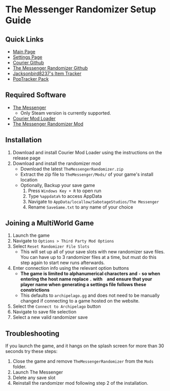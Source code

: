 # The Messenger Randomizer Setup Guide

## Quick Links
- [Main Page](../../../../games/The%20Messenger/info/en)
- [Settings Page](../../../../games/The%20Messenger/player-settings)
- [Courier Github](https://github.com/Brokemia/Courier)
- [The Messenger Randomizer Github](https://github.com/minous27/TheMessengerRandomizerMod)
- [Jacksonbird8237's Item Tracker](https://github.com/Jacksonbird8237/TheMessengerItemTracker)
- [PopTracker Pack](https://github.com/alwaysintreble/TheMessengerTrackPack)

## Required Software

- [The Messenger](https://store.steampowered.com/app/764790/The_Messenger/)
  - Only Steam version is currently supported.
- [Courier Mod Loader](https://github.com/Brokemia/Courier/releases)
- [The Messenger Randomizer Mod](https://github.com/minous27/TheMessengerRandomizerMod/releases)

## Installation

1. Download and install Courier Mod Loader using the instructions on the release page
2. Download and install the randomizer mod
     * Download the latest `TheMessengerRandomizer.zip`
     * Extract the zip file to `TheMessenger/Mods/` of your game's install location
     * Optionally, Backup your save game
       1. Press `Windows Key + R` to open run
       2. Type `%appdata%` to access AppData
       3. Navigate to `AppData/locallow/SabotageStudios/The Messenger`
       4. Rename `SaveGame.txt` to any name of your choice

## Joining a MultiWorld Game

1. Launch the game
2. Navigate to `Options > Third Party Mod Options`
3. Select `Reset Randomizer File Slots`
   * This will set up all of your save slots with new randomizer save files. You can have up to 3 randomizer files at a
time, but must do this step again to start new runs afterwards.
4. Enter connection info using the relevant option buttons
   * **The game is limited to alphanumerical characters and `-` so when entering the host name replace `.` with ` ` and
ensure that your player name when generating a settings file follows these constrictions**
   * This defaults to `archipelago.gg` and does not need to be manually changed if connecting to a game hosted on the
website.
5. Select the `Connect to Archipelago` button
6. Navigate to save file selection
7. Select a new valid randomizer save

## Troubleshooting

If you launch the game, and it hangs on the splash screen for more than 30 seconds try these steps:
1. Close the game and remove `TheMessengerRandomizer` from the `Mods` folder.
2. Launch The Messenger
3. Delete any save slot
4. Reinstall the randomizer mod following step 2 of the installation.